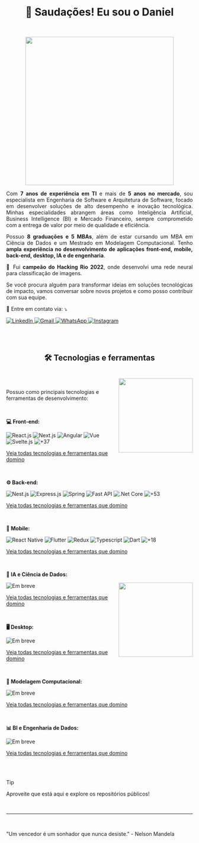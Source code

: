 <h1 align="center">🖖 Saudações! Eu sou o Daniel</h1>
<br>

<picture>
  <source media="(min-width:1160px)" srcset="https://github-dbrazl.s3.us-east-1.amazonaws.com/dbrazl/ilustration-1.png?" alt="ilustração de um computador" min-width="400px" max-width="321px" width="400px">
  <img align="right">
</picture>

<p align="center">
  <picture>
    <source media="(max-width:1159px)" srcset="https://github-dbrazl.s3.us-east-1.amazonaws.com/dbrazl/ilustration-1.png?" alt="ilustração de um computador" min-width="400px" max-width="321px" width="400px">
    <img style="display: block">
  </picture>
</p>

<p align="justify"> 
Com <strong>7 anos de experiência em TI</strong> e mais de <strong>5 anos no mercado</strong>, sou especialista em Engenharia de Software e Arquitetura de Software, focado em desenvolver soluções de alto desempenho e inovação tecnológica. Minhas especialidades abrangem áreas como Inteligência Artificial, Business Intelligence (BI) e Mercado Financeiro, sempre comprometido com a entrega de valor por meio de qualidade e eficiência.
</p>

<p align="justify">
Possuo <strong>8 graduações e 5 MBAs</strong>, além de estar cursando um MBA em Ciência de Dados e um Mestrado em Modelagem Computacional. Tenho <strong> ampla experiência no desenvolvimento de aplicações front-end, mobile, back-end, desktop, IA e de engenharia</strong>.
</p>

<p align="justify">
  🥇 Fui <strong>campeão do Hacking Rio 2022</strong>, onde desenvolvi uma rede neural para classificação de imagens.
</p>

<p align="justify">
  Se você procura alguém para transformar ideias em soluções tecnológicas de impacto, vamos conversar sobre novos projetos e como posso contribuir com sua equipe.
</p>

<p align="justify">
  💌 Entre em contato via: ⤵️
</p>

<p align="left">
  <a href="https://www.linkedin.com/in/dbrazl/" title="LinkedIn">
    <img src="https://img.shields.io/badge/-Linkedin-0e76a8?style=flat-square&logo=Linkedin&logoColor=white&link=LINK-DO-SEU-LINKEDIN" alt="LinkedIn"/>
  </a>
  <a href="mailto:daniel.braz@vyox.io" title="Gmail">
    <img src="https://img.shields.io/badge/-Gmail-FF0000?style=flat-square&labelColor=FF0000&logo=gmail&logoColor=white&link=LINK-DO-SEU-GMAIL" alt="Gmail"/>
  </a>
  <a href="https://web.whatsapp.com/send?phone=5524992252251" title="WhatsApp">
    <img src="https://img.shields.io/badge/-WhatsApp-25d366?style=flat-square&labelColor=25d366&logo=whatsapp&logoColor=white&link=API-DO-SEU-WHATSAPP" alt="WhatsApp"/>
  </a>
  <a href="https://www.instagram.com/dot.braz/" title="Instagram">
    <img src="https://img.shields.io/badge/-Instagram-DF0174?style=flat-square&labelColor=DF0174&logo=instagram&logoColor=white&link=LINK-DO-SEU-INSTAGRAM" alt="Instagram"/>
  </a>
</p>

<br>
<br>

<h2 align="center">🛠️ Tecnologias e ferramentas</h2>
<br>

<picture>
  <source media="(min-width:1160px)" srcset="https://github-dbrazl.s3.us-east-1.amazonaws.com/dbrazl/ilustration-2.png?" min-width="400px" max-width="400px" width="400px" alt="ilustração de um computador">
  <source media="(min-width:898px)" srcset="https://github-dbrazl.s3.us-east-1.amazonaws.com/dbrazl/ilustration-2.png?" alt="ilustração de um computador" min-width="200px" max-width="200px" width="200px">
  <img align="right">
</picture>

<p align="center">
  <picture>
    <source media="(max-width:897px)" srcset="https://github-dbrazl.s3.us-east-1.amazonaws.com/dbrazl/ilustration-2.png?" alt="ilustração de um computador" min-width="400px" max-width="400px" width="400px">
    <img style="display: block;">
  </picture>
</p>

<p align="left">
  Possuo como principais tecnologias e ferramentas de desenvolvimento:
</p>

<br>

<p align="left">
  <strong>💻 Front-end:</strong>
<p>

![React.js](https://img.shields.io/badge/-React.js-333333?style=flat&logo=react)
![Next.js](https://img.shields.io/badge/-Next.js-333333?style=flat&logo=next.js)
![Angular](https://img.shields.io/badge/-Angular-333333?style=flat&logo=angular&logoColor=C62E2E)
![Vue](https://img.shields.io/badge/-Vue.js-333333?style=flat&logo=vue.js)
![Svelte.js](https://img.shields.io/badge/-Svelte.js-333333?style=flat&logo=svelte)
![+37](https://img.shields.io/badge/-+31-333333?style=flat)

<a href="./FRONT_END.md">Veja todas tecnologias e ferramentas que domino</a>

<br>

<p align="left">
  <strong>⚙️ Back-end:</strong>
<p>

![Nest.js](https://img.shields.io/badge/-Nest.js-333333?style=flat&logo=nestJS&logoColor=D9224C)
![Express.js](https://img.shields.io/badge/-Express.js-333333?style=flat&logo=express&logoColor=black)
![Spring](https://img.shields.io/badge/-Spring-333333?style=flat&logo=spring)
![Fast API](https://img.shields.io/badge/Fast%20API-333333.svg?style=flat&logo=fastAPI)
![.Net Core](https://img.shields.io/badge/-.Net%20Core-333333?style=flat&logo=.NET&logoColor=6A4097)
![+53](https://img.shields.io/badge/-+53-333333?style=flat)

<a href="./BACK_END.md">Veja todas tecnologias e ferramentas que domino</a>

<br>

<p align="left">
  <strong>📱 Mobile:</strong>
<p>

![React Native](https://img.shields.io/badge/-React%20Native-333333?style=flat&logo=react&logoColor=blue)
![Flutter](https://img.shields.io/badge/Flutter-333333.svg?style=flat&logo=flutter&logoColor=5AC2F0)
![Redux](https://img.shields.io/badge/-Redux-333333?style=flat&logo=redux&logoColor=7248B6)
![Typescript](https://img.shields.io/badge/-Typescript-333333?style=flat&logo=typescript&logoColor=00599C)
![Dart](https://img.shields.io/badge/-Dart-333333?style=flat&logo=dart&logoColor=00D2B8)
![+18](https://img.shields.io/badge/-+18-333333?style=flat)

<a href="./MOBILE.md">Veja todas tecnologias e ferramentas que domino</a>

<br>

<p align="left">
  <strong>🧠 IA e Ciência de Dados:</strong>
<p>

<picture>
  <source media="(min-width:1160px)" srcset="https://github-dbrazl.s3.us-east-1.amazonaws.com/dbrazl/ilustration-3.png?" min-width="400px" max-width="400px" width="400px" alt="ilustração de um computador">
  <source media="(min-width:898px)" srcset="https://github-dbrazl.s3.us-east-1.amazonaws.com/dbrazl/ilustration-3.png?" min-width="200px" max-width="200px" width="200px" alt="ilustração de um computador">
  <img align="right">
</picture>

![Em breve](https://img.shields.io/badge/-Em%20breve-C62E2E?style=flat&logoColor=00599C)

<a href="#">Veja todas tecnologias e ferramentas que domino</a>

<br>

<p align="left">
  <strong>🖥️ Desktop:</strong>
<p>

![Em breve](https://img.shields.io/badge/-Em%20breve-C62E2E?style=flat&logoColor=00599C)

<a href="#">Veja todas tecnologias e ferramentas que domino</a>

<br>

<p align="left">
  <strong>🔢 Modelagem Computacional:</strong>
<p>

![Em breve](https://img.shields.io/badge/-Em%20breve-C62E2E?style=flat&logoColor=00599C)

<a href="#">Veja todas tecnologias e ferramentas que domino</a>

<br>

<p align="left">
  <strong>📊 BI e Engenharia de Dados:</strong>
<p>

![Em breve](https://img.shields.io/badge/-Em%20breve-C62E2E?style=flat&logoColor=00599C)

<a href="#">Veja todas tecnologias e ferramentas que domino</a>

<br>
<br>

> [!TIP]
> Aproveite que está aqui e explore os repositórios públicos!

<br>
<hr>
<br>

"Um vencedor é um sonhador que nunca desiste." - Nelson Mandela
